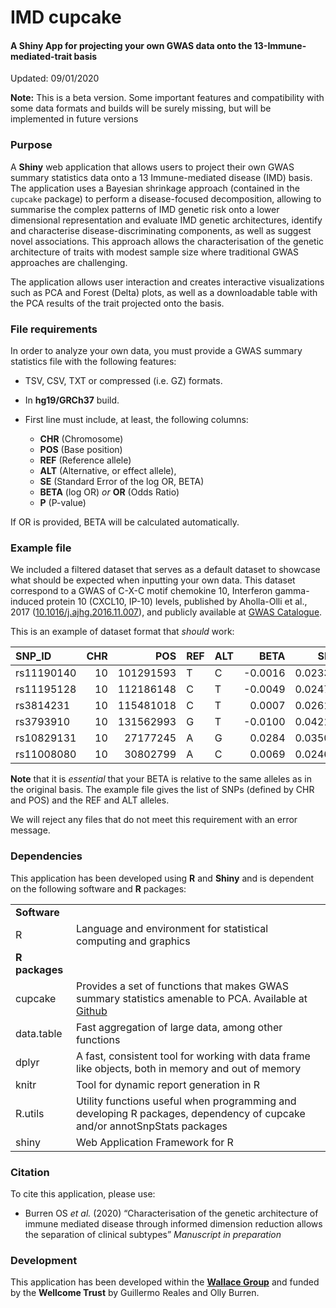
# IMD cupcake

#### A Shiny App for projecting your own GWAS data onto the 13-Immune-mediated-trait basis

Updated: 09/01/2020

**Note:** This is a beta version. Some important features and
compatibility with some data formats and builds will be surely missing,
but will be implemented in future versions

### Purpose

A **Shiny** web application that allows users to
project their own GWAS summary statistics data onto a 13 Immune-mediated
disease (IMD) basis. The application uses a Bayesian shrinkage approach
(contained in the `cupcake` package) to perform a disease-focused
decomposition, allowing to summarise the complex patterns of IMD genetic
risk onto a lower dimensional representation and evaluate IMD genetic
architectures, identify and characterise disease-discriminating
components, as well as suggest novel associations. This approach allows
the characterisation of the genetic architecture of traits with modest
sample size where traditional GWAS approaches are challenging.

The application allows user interaction and creates interactive
visualizations such as PCA and Forest (Delta) plots, as well as a
downloadable table with the PCA results of the trait projected onto the
basis.

### File requirements

In order to analyze your own data, you must provide a GWAS summary
statistics file with the following features:

  - TSV, CSV, TXT or compressed (i.e. GZ) formats.

  - In **hg19/GRCh37** build.

  - First line must include, at least, the following columns:
    
      - **CHR** (Chromosome)
      - **POS** (Base position)
      - **REF** (Reference allele)
      - **ALT** (Alternative, or effect allele),
      - **SE** (Standard Error of the log OR, BETA)
      - **BETA** (log OR) *or* **OR** (Odds Ratio)
      - **P** (P-value)

If OR is provided, BETA will be calculated automatically.

### Example file

We included a filtered dataset that serves as a default dataset to
showcase what should be expected when inputting your own data. This
dataset correspond to a GWAS of C-X-C motif chemokine 10, Interferon
gamma-induced protein 10 (CXCL10, IP-10) levels, published by
Aholla-Olli et al., 2017
([10.1016/j.ajhg.2016.11.007](https://doi.org/10.1016/j.ajhg.2016.11.007)),
and publicly available at [GWAS
Catalogue](http://computationalmedicine.fi/data#Cytokine_GWAS).

This is an example of dataset format that *should*
work:

| SNP\_ID    | CHR |       POS | REF | ALT |     BETA |     SE |      P |
| :--------- | --: | --------: | :-- | :-- | -------: | -----: | -----: |
| rs11190140 |  10 | 101291593 | T   | C   | \-0.0016 | 0.0233 | 0.9422 |
| rs11195128 |  10 | 112186148 | C   | T   | \-0.0049 | 0.0247 | 0.8415 |
| rs3814231  |  10 | 115481018 | C   | T   |   0.0007 | 0.0261 | 0.9782 |
| rs3793910  |  10 | 131562993 | G   | T   | \-0.0100 | 0.0421 | 0.7975 |
| rs10829131 |  10 |  27177245 | A   | G   |   0.0284 | 0.0350 | 0.4136 |
| rs11008080 |  10 |  30802799 | A   | C   |   0.0069 | 0.0246 | 0.7694 |

**Note** that it is *essential* that your BETA is relative to the same
alleles as in the original basis. The example file gives the list of
SNPs (defined by CHR and POS) and the REF and ALT alleles.

We will reject any files that do not meet this requirement with an error
message.

### Dependencies

This application has been developed using **R** and **Shiny** and is
dependent on the following software and **R**
packages:

|                |                                                                                                                                              |
| -------------- | -------------------------------------------------------------------------------------------------------------------------------------------- |
| **Software**   |                                                                                                                                              |
| R              | Language and environment for statistical computing and graphics                                                                              |
| **R packages** |                                                                                                                                              |
| cupcake        | Provides a set of functions that makes GWAS summary statistics amenable to PCA. Available at [Github](https://github.com/ollyburren/cupcake) |
| data.table     | Fast aggregation of large data, among other functions                                                                                        |
| dplyr          | A fast, consistent tool for working with data frame like objects, both in memory and out of memory                                           |
| knitr          | Tool for dynamic report generation in R                                                                                                      |
| R.utils        | Utility functions useful when programming and developing R packages, dependency of cupcake and/or annotSnpStats packages                     |
| shiny          | Web Application Framework for R                                                                                                              |

### Citation

To cite this application, please use:

  - Burren OS *et al.* (2020) “Characterisation of the genetic architecture of
    immune mediated disease through informed dimension reduction allows
    the separation of clinical subtypes” *Manuscript in preparation*

### Development

This application has been developed within the [**Wallace
Group**](https://chr1swallace.github.io) and funded by the **Wellcome
Trust** by Guillermo Reales and Olly Burren.